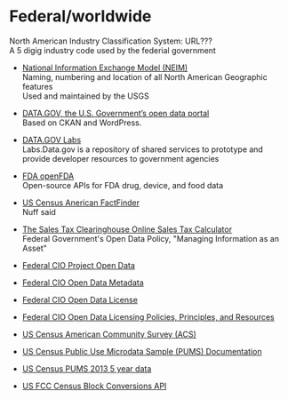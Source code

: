 # Federal/worldwide  
  North American Industry Classification System: URL???  
  A 5 digig industry code used by the federial government

* [National Information Exchange Model (NEIM)](https://release.niem.gov/)  
  Naming, numbering and location of all North American Geographic features  
  Used and maintained by the USGS

* [DATA.GOV, the U.S. Government’s open data portal](https://www.data.gov/)  
  Based on CKAN and WordPress.

* [DATA.GOV Labs](https://www.data.gov/labs/)  
  Labs.Data.gov is a repository of shared services to prototype and provide developer resources to government agencies

* [FDA openFDA](https://open.fda.gov/)  
  Open-source APIs for FDA drug, device, and food data 

* [US Census Anerican FactFinder](http://factfinder.census.gov/faces/nav/jsf/pages/index.xhtml)  
  Nuff said

* [The Sales Tax Clearinghouse Online Sales Tax Calculator](https://thestc.com/tc/rates.cgi)  
  Federal Government's Open Data Policy, "Managing Information as an Asset"  

* [Federal CIO Project Open Data](https://project-open-data.cio.gov/)  
* [Federal CIO Open Data Metadata](https://project-open-data.cio.gov/v1.1/schema/)  
* [Federal CIO Open Data License](https://project-open-data.cio.gov/v1.1/schema/#license)  
* [Federal CIO Open Data Licensing Policies, Principles, and Resources](https://project-open-data.cio.gov/licensing-resources/)

* [US Census American Community Survey (ACS)](https://www.census.gov/programs-surveys/acs)  
* [US Census Public Use Microdata Sample (PUMS) Documentation](https://www.census.gov/programs-surveys/acs/technical-documentation/pums.html)  
* [US Census PUMS 2013 5 year data](https://www2.census.gov/acs2013_5yr/pums/)  
* [US FCC Census Block Conversions API](https://www.fcc.gov/general/census-block-conversions-api)

